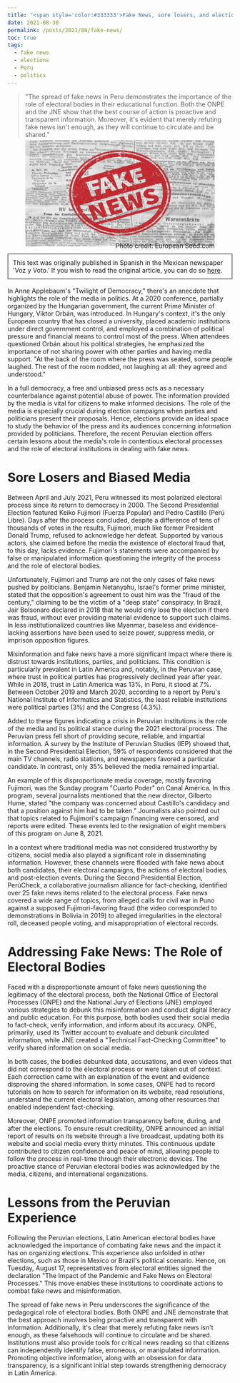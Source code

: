 ```yaml
---
title: "<span style='color:#333333'>Fake News, sore losers, and elections</span>"
date: 2021-08-30
permalink: /posts/2021/08/fake-news/
toc: true
tags:
  - fake news
  - elections
  - Peru
  - politics
---
```

> "The spread of fake news in Peru demonstrates the importance of the role of electoral bodies in their educational function. Both the ONPE and the JNE show that the best course of action is proactive and transparent information. Moreover, it's evident that merely refuting fake news isn't enough, as they will continue to circulate and be shared."

<div style="text-align: center;">
  <figure style="display: inline-block; text-align: center; margin-top: -10px;">
    <img src="/images/fake-news.png" style="display: block;">
    <figcaption style="margin-top: -10px; text-align: right;">Photo credit: European Seed.com</figcaption>
  </figure>
</div>
<div style="border: 2px solid grey; padding: 10px; margin-top: -5px; margin-bottom: 0px;">
This text was originally published in Spanish in the Mexican newspaper 'Voz y Voto.' If you wish to read the original article, you can do so <a href="https://www.vozyvoto.com.mx/articulo/fake-news-malos-perdedores-y-elecciones?category_id=11">here</a>.
</div>
<br>
In Anne Applebaum's "Twilight of Democracy," there's an anecdote that highlights the role of the media in politics. At a 2020 conference, partially organized by the Hungarian government, the current Prime Minister of Hungary, Viktor Orbán, was introduced. In Hungary's context, it's the only European country that has closed a university, placed academic institutions under direct government control, and employed a combination of political pressure and financial means to control most of the press. When attendees questioned Orbán about his political strategies, he emphasized the importance of not sharing power with other parties and having media support. "At the back of the room where the press was seated, some people laughed. The rest of the room nodded, not laughing at all: they agreed and understood."

In a full democracy, a free and unbiased press acts as a necessary counterbalance against potential abuse of power. The information provided by the media is vital for citizens to make informed decisions. The role of the media is especially crucial during election campaigns when parties and politicians present their proposals. Hence, elections provide an ideal space to study the behavior of the press and its audiences concerning information provided by politicians. Therefore, the recent Peruvian election offers certain lessons about the media's role in contentious electoral processes and the role of electoral institutions in dealing with fake news.

# Sore Losers and Biased Media

Between April and July 2021, Peru witnessed its most polarized electoral process since its return to democracy in 2000. The Second Presidential Election featured Keiko Fujimori (Fuerza Popular) and Pedro Castillo (Perú Libre). Days after the process concluded, despite a difference of tens of thousands of votes in the results, Fujimori, much like former President Donald Trump, refused to acknowledge her defeat. Supported by various actors, she claimed before the media the existence of electoral fraud that, to this day, lacks evidence. Fujimori's statements were accompanied by false or manipulated information questioning the integrity of the process and the role of electoral bodies.

Unfortunately, Fujimori and Trump are not the only cases of fake news pushed by politicians. Benjamin Netanyahu, Israel's former prime minister, stated that the opposition's agreement to oust him was the "fraud of the century," claiming to be the victim of a "deep state" conspiracy. In Brazil, Jair Bolsonaro declared in 2018 that he would only lose the election if there was fraud, without ever providing material evidence to support such claims. In less institutionalized countries like Myanmar, baseless and evidence-lacking assertions have been used to seize power, suppress media, or imprison opposition figures.

Misinformation and fake news have a more significant impact where there is distrust towards institutions, parties, and politicians. This condition is particularly prevalent in Latin America and, notably, in the Peruvian case, where trust in political parties has progressively declined year after year. While in 2018, trust in Latin America was 13%, in Peru, it stood at 7%. Between October 2019 and March 2020, according to a report by Peru's National Institute of Informatics and Statistics, the least reliable institutions were political parties (3%) and the Congress (4.3%).

Added to these figures indicating a crisis in Peruvian institutions is the role of the media and its political stance during the 2021 electoral process. The Peruvian press fell short of providing secure, reliable, and impartial information. A survey by the Institute of Peruvian Studies (IEP) showed that, in the Second Presidential Election, 59% of respondents considered that the main TV channels, radio stations, and newspapers favored a particular candidate. In contrast, only 35% believed the media remained impartial.

An example of this disproportionate media coverage, mostly favoring Fujimori, was the Sunday program "Cuarto Poder" on Canal América. In this program, several journalists mentioned that the new director, Gilberto Hume, stated "the company was concerned about Castillo's candidacy and that a position against him had to be taken." Journalists also pointed out that topics related to Fujimori's campaign financing were censored, and reports were edited. These events led to the resignation of eight members of this program on June 8, 2021.

In a context where traditional media was not considered trustworthy by citizens, social media also played a significant role in disseminating information. However, these channels were flooded with fake news about both candidates, their electoral campaigns, the actions of electoral bodies, and post-election events. During the Second Presidential Election, PerúCheck, a collaborative journalism alliance for fact-checking, identified over 25 fake news items related to the electoral process. Fake news covered a wide range of topics, from alleged calls for civil war in Puno against a supposed Fujimori-favoring fraud (the video corresponded to demonstrations in Bolivia in 2019) to alleged irregularities in the electoral roll, deceased people voting, and misappropriation of electoral records.

# Addressing Fake News: The Role of Electoral Bodies

Faced with a disproportionate amount of fake news questioning the legitimacy of the electoral process, both the National Office of Electoral Processes (ONPE) and the National Jury of Elections (JNE) employed various strategies to debunk this misinformation and conduct digital literacy and public education. For this purpose, both bodies used their social media to fact-check, verify information, and inform about its accuracy. ONPE, primarily, used its Twitter account to evaluate and debunk circulated information, while JNE created a "Technical Fact-Checking Committee" to verify shared information on social media.

In both cases, the bodies debunked data, accusations, and even videos that did not correspond to the electoral process or were taken out of context. Each correction came with an explanation of the event and evidence disproving the shared information. In some cases, ONPE had to record tutorials on how to search for information on its website, read resolutions, understand the current electoral legislation, among other resources that enabled independent fact-checking.

Moreover, ONPE promoted information transparency before, during, and after the elections. To ensure result credibility, ONPE announced an initial report of results on its website through a live broadcast, updating both its website and social media every thirty minutes. This continuous update contributed to citizen confidence and peace of mind, allowing people to follow the process in real-time through their electronic devices. The proactive stance of Peruvian electoral bodies was acknowledged by the media, citizens, and international organizations.

# Lessons from the Peruvian Experience

Following the Peruvian elections, Latin American electoral bodies have acknowledged the importance of combating fake news and the impact it has on organizing elections. This experience also unfolded in other elections, such as those in Mexico or Brazil's political scenario. Hence, on Tuesday, August 17, representatives from electoral entities signed the declaration "The Impact of the Pandemic and Fake News on Electoral Processes." This move enables these institutions to coordinate actions to combat fake news and misinformation.

The spread of fake news in Peru underscores the significance of the pedagogical role of electoral bodies. Both ONPE and JNE demonstrate that the best approach involves being proactive and transparent with information. Additionally, it's clear that merely refuting fake news isn't enough, as these falsehoods will continue to circulate and be shared. Institutions must also provide tools for critical news reading so that citizens can independently identify false, erroneous, or manipulated information. Promoting objective information, along with an obsession for data transparency, is a significant initial step towards strengthening democracy in Latin America.